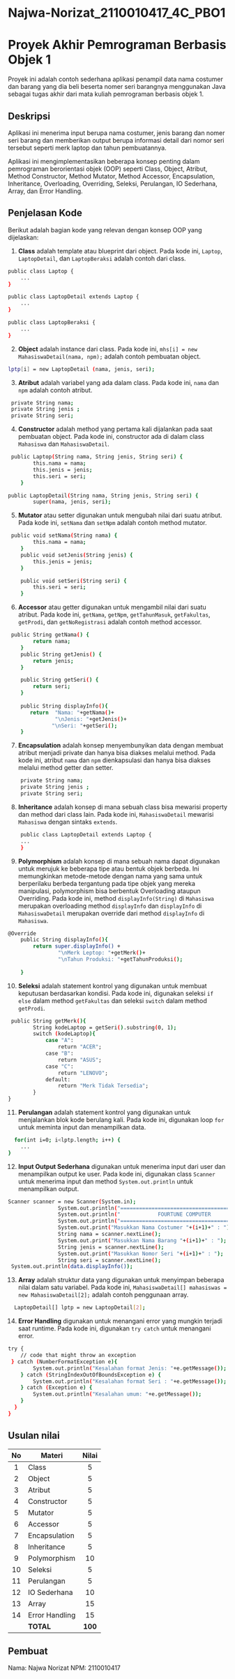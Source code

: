 # Najwa-Norizat_2110010417_4C_PBO1

# Proyek Akhir Pemrograman Berbasis Objek 1

Proyek ini adalah contoh sederhana aplikasi penampil data nama costumer dan barang yang dia beli beserta nomer seri barangnya menggunakan Java sebagai tugas akhir dari mata kuliah pemrograman berbasis objek 1.

## Deskripsi

Aplikasi ini menerima input berupa nama costumer, jenis barang dan nomer seri barang dan memberikan output berupa informasi detail dari nomor seri tersebut seperti merk laptop dan tahun pembuatannya.

Aplikasi ini mengimplementasikan beberapa konsep penting dalam pemrograman berorientasi objek (OOP) seperti Class, Object, Atribut, Method Constructor, Method Mutator, Method Accessor, Encapsulation, Inheritance, Overloading, Overriding, Seleksi, Perulangan, IO Sederhana, Array, dan Error Handling.

## Penjelasan Kode

Berikut adalah bagian kode yang relevan dengan konsep OOP yang dijelaskan:

1. **Class** adalah template atau blueprint dari object. Pada kode ini, `Laptop`, `LaptopDetail`, dan `LaptopBeraksi` adalah contoh dari class.

```bash
public class Laptop {
    ...
}

public class LaptopDetail extends Laptop {
    ...
}

public class LaptopBeraksi {
    ...
}
```

2. **Object** adalah instance dari class. Pada kode ini, `mhs[i] = new MahasiswaDetail(nama, npm);` adalah contoh pembuatan object.

```bash
lptp[i] = new LaptopDetail (nama, jenis, seri);
```

3. **Atribut** adalah variabel yang ada dalam class. Pada kode ini, `nama` dan `npm` adalah contoh atribut.

```bash
 private String nama;
 private String jenis ;
 private String seri;
```

4. **Constructor** adalah method yang pertama kali dijalankan pada saat pembuatan object. Pada kode ini, constructor ada di dalam class `Mahasiswa` dan `MahasiswaDetail`.

```bash
 public Laptop(String nama, String jenis, String seri) {
        this.nama = nama;
        this.jenis = jenis;
        this.seri = seri;
    }

public LaptopDetail(String nama, String jenis, String seri) {
        super(nama, jenis, seri);
```

5. **Mutator** atau setter digunakan untuk mengubah nilai dari suatu atribut. Pada kode ini, `setNama` dan `setNpm` adalah contoh method mutator.

```bash
 public void setNama(String nama) {
        this.nama = nama;
    }
    public void setJenis(String jenis) {
        this.jenis = jenis;
    }

    public void setSeri(String seri) {
        this.seri = seri;
    }
```

6. **Accessor** atau getter digunakan untuk mengambil nilai dari suatu atribut. Pada kode ini, `getNama`, `getNpm`, `getTahunMasuk`, `getFakultas`, `getProdi`, dan `getNoRegistrasi` adalah contoh method accessor.

```bash
 public String getNama() {
        return nama;
    }
    public String getJenis() {
        return jenis;
    }

    public String getSeri() {
        return seri;
    }
    
    public String displayInfo(){
       return  "Nama: "+getNama()+
               "\nJenis: "+getJenis()+
              "\nSeri: "+getSeri(); 
    }
```

7. **Encapsulation** adalah konsep menyembunyikan data dengan membuat atribut menjadi private dan hanya bisa diakses melalui method. Pada kode ini, atribut `nama` dan `npm` dienkapsulasi dan hanya bisa diakses melalui method getter dan setter.

```bash
    private String nama;
    private String jenis ;
    private String seri;
```

8. **Inheritance** adalah konsep di mana sebuah class bisa mewarisi property dan method dari class lain. Pada kode ini, `MahasiswaDetail` mewarisi `Mahasiswa` dengan sintaks `extends`.

```bash
    public class LaptopDetail extends Laptop {
    ...
    }
```

9. **Polymorphism** adalah konsep di mana sebuah nama dapat digunakan untuk merujuk ke beberapa tipe atau bentuk objek berbeda. Ini memungkinkan metode-metode dengan nama yang sama untuk berperilaku berbeda tergantung pada tipe objek yang mereka manipulasi, polymorphism bisa berbentuk Overloading ataupun Overriding. Pada kode ini, method `displayInfo(String)` di `Mahasiswa` merupakan overloading method `displayInfo` dan `displayInfo` di `MahasiswaDetail` merupakan override dari method `displayInfo` di `Mahasiswa`.

```bash
@Override
    public String displayInfo(){
        return super.displayInfo() +
                "\nMerk Leptop: "+getMerk()+
                "\nTahun Produksi: "+getTahunProduksi();
         
    }  
```

10. **Seleksi** adalah statement kontrol yang digunakan untuk membuat keputusan berdasarkan kondisi. Pada kode ini, digunakan seleksi `if else` dalam method `getFakultas` dan seleksi `switch` dalam method `getProdi`.

```bash
 public String getMerk(){
        String kodeLaptop = getSeri().substring(0, 1);
        switch (kodeLaptop){
            case "A":
                return "ACER";
            case "B":
                return "ASUS";
            case "C":
                return "LENOVO";
            default:
                return "Merk Tidak Tersedia";
        }
}
```

11. **Perulangan** adalah statement kontrol yang digunakan untuk menjalankan blok kode berulang kali. Pada kode ini, digunakan loop `for` untuk meminta input dan menampilkan data.

```bash
  for(int i=0; i<lptp.length; i++) {
    ...
}
```

12. **Input Output Sederhana** digunakan untuk menerima input dari user dan menampilkan output ke user. Pada kode ini, digunakan class `Scanner` untuk menerima input dan method `System.out.println` untuk menampilkan output.

```bash
Scanner scanner = new Scanner(System.in);
                System.out.println("=========================================");
                System.out.println("            FOURTUNE COMPUTER            ");
                System.out.println("=========================================");
                System.out.print("Masukkan Nama Costumer "+(i+1)+" : ");
                String nama = scanner.nextLine();
                System.out.print("Masukkan Nama Barang "+(i+1)+" : ");
                String jenis = scanner.nextLine();
                System.out.print("Masukkan Nomor Seri "+(i+1)+" : ");
                String seri = scanner.nextLine();
 System.out.println(data.displayInfo());

```

13. **Array** adalah struktur data yang digunakan untuk menyimpan beberapa nilai dalam satu variabel. Pada kode ini, `MahasiswaDetail[] mahasiswas = new MahasiswaDetail[2];` adalah contoh penggunaan array.

```bash
  LaptopDetail[] lptp = new LaptopDetail[2];
```

14. **Error Handling** digunakan untuk menangani error yang mungkin terjadi saat runtime. Pada kode ini, digunakan `try catch` untuk menangani error.

```bash
try {
    // code that might throw an exception
 } catch (NumberFormatException e){
        System.out.println("Kesalahan format Jenis: "+e.getMessage());
    } catch (StringIndexOutOfBoundsException e) {
        System.out.println("Kesalahan format Seri : "+e.getMessage());
    } catch (Exception e) {
        System.out.println("Kesalahan umum: "+e.getMessage());
    }
  } 
}
```

## Usulan nilai

| No  | Materi         |  Nilai  |
| :-: | -------------- | :-----: |
|  1  | Class          |    5    |
|  2  | Object         |    5    |
|  3  | Atribut        |    5    |
|  4  | Constructor    |    5    |
|  5  | Mutator        |    5    |
|  6  | Accessor       |    5    |
|  7  | Encapsulation  |    5    |
|  8  | Inheritance    |    5    |
|  9  | Polymorphism   |   10    |
| 10  | Seleksi        |    5    |
| 11  | Perulangan     |    5    |
| 12  | IO Sederhana   |   10    |
| 13  | Array          |   15    |
| 14  | Error Handling |   15    |
|     | **TOTAL**      | **100** |

## Pembuat

Nama: Najwa Norizat
NPM: 2110010417
